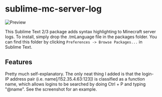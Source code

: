# sublime-mc-server-log
![Preview](http://i.imgur.com/6LeU7fp.png)

This Sublime Text 2/3 package adds syntax highlighting to Minecraft server logs. To install, simply drop the .tmLanguage file in the packages folder. You can find this folder by clicking `Preferences -> Browse Packages...` in Sublime Text.

## Features

Pretty much self-explanatory. The only neat thing I added is that the login-IP address pair (i.e. name[/152.35.4.63:123]) is classified as a function name, which allows logins to be searched by doing Ctrl + P and typing "@name". See the screenshot for an example.
